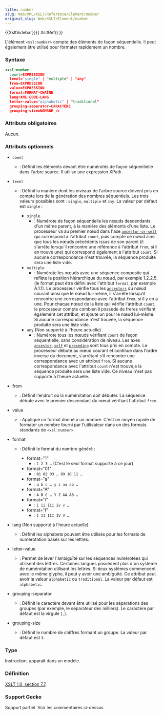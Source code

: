 ```yaml
---
title: number
slug: Web/XML/XSLT/Reference/Element/number
original_slug: Web/XSLT/Element/number
---
```


{{XsltSidebar}}{{ XsltRef() }}

L'élément `<xsl:number>` compte des éléments de façon séquentielle. Il peut également être utilisé
pour formater rapidement un nombre.

### Syntaxe

```xml
<xsl:number
  count=EXPRESSION
  level="single" | "multiple" | "any"
  from=EXPRESSION
  value=EXPRESSION
  format=FORMAT-CHAÎNE
  lang=XML:CODE-LANG
  letter-value="alphabetic" | "traditional"
  grouping-separator=CARACTÈRE
  grouping-size=NOMBRE />
```

### Attributs obligatoires

Aucun.

### Attributs optionnels

- `count`
  - : Définit les éléments devant être numérotés de façon séquentielle dans l'arbre source. Il utilise une expression
    XPath.
- `level`

  - : Définit la manière dont les niveaux de l'arbre source doivent pris en compte lors de la génération des
    nombres séquentiels. Les trois valeurs possibles sont&nbsp;: `single`, `multiple` et
    `any`. La valeur par défaut est `single`&nbsp;:

    - `single`
      - : Numérote de façon séquentielle les nœuds descendants d'un même parent, à la manière des éléments d'une
        liste. Le processeur va au premier nœud dans l'axe [`ancestor-or-self`](/fr/XPath/Axes/ancestor-or-self) qui correspond à l'attribut
        `count`, puis compte ce nœud ainsi que tous les nœuds précédents issus de son parent (il
        s'arrête lorsqu'il rencontre une référence à l'attribut `from`, si il en trouve une) qui
        correspond également à l'attribut `count`. Si aucune correspondance n'est trouvée, la
        séquence produite sera une liste vide.
    - `multiple`
      - : Numérote les nœuds avec une séquence composite qui reflète la position hiérarchique du nœud, par exemple
        1.2.2.5. (le format peut être défini avec l'attribut `format`, par exemple A.1.1). Le
        processeur vérifie tous les [`ancestors`](/fr/XPath/Axes/ancestor) du nœud courant
        ainsi que le nœud lui-même, il s'arrête lorsqu'il rencontre une correspondance avec l'attribut
        `from`, si il y en a une. Pour chaque nœud de la liste qui vérifie l'attribut
        `count`, le processeur compte combien il possède de frères vérifiant également cet attribut,
        et ajoute un pour le nœud lui-même. Si aucune correspondance n'est trouvée, la séquence produite sera
        une liste vide.
    - `any` (Non supporté à l'heure actuelle)
      - : Numérote tous les nœuds vérifiant `count` de façon séquentielle, sans considération de
        niveau. Les axes [`ancestor`](/fr/XPath/Axes/ancestor), [`self`](/fr/XPath/Axes/self) et [`preceding`](/fr/XPath/Axes/preceding) sont tous pris en compte. Le processeur
        débute au nœud courant et continue dans l'ordre inverse du document, s'arrêtant s'il rencontre une
        correspondance avec un attribut `from`. Si aucune correspondance avec l'attribut
        `count` n'est trouvé,e la séquence produite sera une liste vide. Ce niveau n'est pas supporté
        à l'heure actuelle.

- from
  - : Définit l'endroit où la numérotation doit débuter. La séquence débute avec le premier descendant du nœud
    vérifiant l'attribut `from`.
- value
  - : Applique un format donné à un nombre. C'est un moyen rapide de formater un nombre fourni par l'utilisateur dans
    un des formats standards de `<xsl:number>`.
- format

  - : Définit le format du nombre généré&nbsp;:

    - format="1"
      - : `1 2 3 …` (C'est le seul format supporté à ce jour)
    - format="01"
      - : `01 02 03 … 09 10 11 …`
    - format="a"
      - : `a b c … y z aa ab …`
    - format="A"
      - : `A B C … Y Z AA AB …`
    - format="i"
      - : `i ii iii iv v …`
    - format="I"
      - : `I II III IV V …`

- lang (Non supporté à l'heure actuelle)
  - : Définit les alphabets pouvant être utilisés pour les formats de numérotation basés sur les lettres.
- letter-value
  - : Permet de lever l'ambiguïté sur les séquences numérotées qui utilisent des lettres. Certaines langues possèdent
    plus d'un système de numérotation utilisant les lettres. Si deux systèmes commencent avec le même glyphe, il
    peut y avoir une ambiguïté. Ce attribut peut avoir la valeur `alphabetic` ou
    `traditional`. La valeur par défaut est `alphabetic`.
- grouping-separator
  - : Définit le caractère devant être utilisé pour les séparations des groupes (par exemple, le séparateur des
    milliers). Le caractère par défaut est la virgule (`,`).
- grouping-size
  - : Définit le nombre de chiffres formant un groupe. La valeur par défaut est `3`.

### Type

Instruction, apparaît dans un modèle.

### Définition

[XSLT 1.0, section 7.7](https://www.w3.org/TR/xslt#number).

### Support Gecko

Support partiel. Voir les commentaires ci-dessus.
